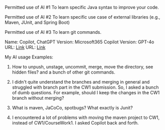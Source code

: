 Permitted use of AI #1
To learn specific Java syntax to improve your code.

Permitted use of AI #2
To learn specific use case of external libraries (e.g., Maven, JUnit, and Spring Boot)

Permitted use of AI #3
To learn git commands.

Name: Copilot, ChatGPT
Version: Microsoft365 Copilot
Version: GPT-4o
URL: [Link](https://copilot.microsoft.com/)
URL: [Link](https://chatgpt.com/)

My AI usage Examples:

1. How to unpush, unstage, uncommit, merge, move the directory, see hidden files? and a bunch of other git commands.

2. I didn't quite understand the branches and merging in general and struggled with branch part in the CW1 submission.
So, I asked a bunch of dumb questions. For example, should I keep  the changes in the CW1 branch without merging?

3. What is maven, JaCoCo, spotbugs? What exactly is Junit?

4. I encountered a lot of problems with moving the maven project to CW1, instead of CW1/CourseWork1. I asked Copilot back and forth.
